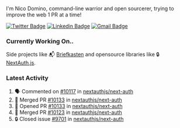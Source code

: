 
I'm Nico Domino, command-line warrior and open sourcerer, trying to improve the web 1 PR at a time!

[![Twitter Badge](https://img.shields.io/badge/-@ndom91-1ca0f1?style=flat-square&labelColor=1ca0f1&logo=twitter&logoColor=white&link=https://twitter.com/ndom91)](https://twitter.com/ndom91) [![Linkedin Badge](https://img.shields.io/badge/-ndom91-blue?style=flat-square&logo=Linkedin&logoColor=white&link=https://www.linkedin.com/in/ndom91/)](https://www.linkedin.com/in/ndom91/) [![Gmail Badge](https://img.shields.io/badge/-yo@ndo.dev-c14438?style=flat-square&logo=mail.ru&logoColor=white&link=mailto:yo@ndo.dev)](mailto:yo@ndo.dev)

### Currently Working On..

Side projects like 📬 [Briefkasten](https://briefkastenhq.com) and opensource libraries like 🔒 [NextAuth.js](https://github.com/nextauthjs/next-auth).

<!--START_SECTION_PROFILE_VIEWS:readme-info-->
<!--END_SECTION_PROFILE_VIEWS:readme-info-->

<!--START_SECTION_DAILY_COMMIT:readme-info-->
<!--END_SECTION_DAILY_COMMIT:readme-info-->

<!--START_SECTION_WEEKLY_COMMIT:readme-info-->
<!--END_SECTION_WEEKLY_COMMIT:readme-info-->

### Latest Activity

<!--START_SECTION:activity-->
1. 🗣 Commented on [#10117](https://github.com/nextauthjs/next-auth/pull/10117#issuecomment-1963575375) in [nextauthjs/next-auth](https://github.com/nextauthjs/next-auth)
2. 🎉 Merged PR [#10133](https://github.com/nextauthjs/next-auth/pull/10133) in [nextauthjs/next-auth](https://github.com/nextauthjs/next-auth)
3. 💪 Opened PR [#10133](https://github.com/nextauthjs/next-auth/pull/10133) in [nextauthjs/next-auth](https://github.com/nextauthjs/next-auth)
4. 🎉 Merged PR [#10123](https://github.com/nextauthjs/next-auth/pull/10123) in [nextauthjs/next-auth](https://github.com/nextauthjs/next-auth)
5. 🔒 Closed issue [#9701](https://github.com/nextauthjs/next-auth/issues/9701) in [nextauthjs/next-auth](https://github.com/nextauthjs/next-auth)
<!--END_SECTION:activity-->
